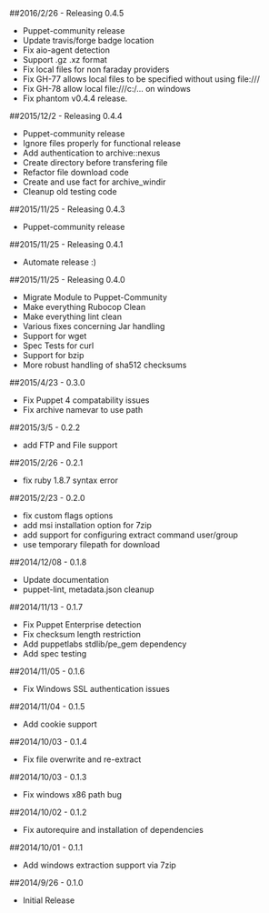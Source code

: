 ##2016/2/26 - Releasing 0.4.5

* Puppet-community release
* Update travis/forge badge location
* Fix aio-agent detection
* Support .gz .xz format
* Fix local files for non faraday providers
* Fix GH-77 allows local files to be specified without using file:///
* Fix GH-78 allow local file:///c:/... on windows
* Fix phantom v0.4.4 release.

##2015/12/2 - Releasing 0.4.4

* Puppet-community release
* Ignore files properly for functional release
* Add authentication to archive::nexus
* Create directory before transfering file
* Refactor file download code
* Create and use fact for archive_windir
* Cleanup old testing code

##2015/11/25 - Releasing 0.4.3

* Puppet-community release

##2015/11/25 - Releasing 0.4.1

* Automate release :)

##2015/11/25 - Releasing 0.4.0

* Migrate Module to Puppet-Community
* Make everything Rubocop Clean
* Make everything lint clean
* Various fixes concerning Jar handling
* Support for wget
* Spec Tests for curl
* Support for bzip
* More robust handling of sha512 checksums

##2015/4/23 - 0.3.0

* Fix Puppet 4 compatability issues
* Fix archive namevar to use path

##2015/3/5 - 0.2.2

* add FTP and File support

##2015/2/26 - 0.2.1

* fix ruby 1.8.7 syntax error

##2015/2/23 - 0.2.0

* fix custom flags options
* add msi installation option for 7zip
* add support for configuring extract command user/group
* use temporary filepath for download

##2014/12/08 - 0.1.8

* Update documentation
* puppet-lint, metadata.json cleanup

##2014/11/13 - 0.1.7

* Fix Puppet Enterprise detection
* Fix checksum length restriction
* Add puppetlabs stdlib/pe_gem dependency
* Add spec testing

##2014/11/05 - 0.1.6

* Fix Windows SSL authentication issues

##2014/11/04 - 0.1.5

* Add cookie support

##2014/10/03 - 0.1.4

* Fix file overwrite and re-extract

##2014/10/03 - 0.1.3

* Fix windows x86 path bug

##2014/10/02 - 0.1.2

* Fix autorequire and installation of dependencies

##2014/10/01 - 0.1.1

* Add windows extraction support via 7zip

##2014/9/26 - 0.1.0

* Initial Release
